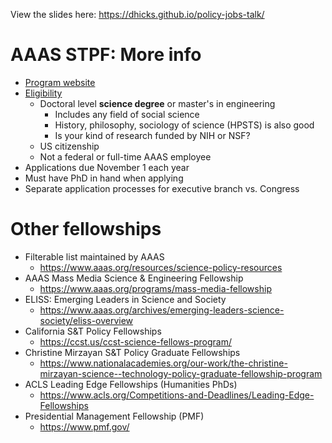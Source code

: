 View the slides here: <https://dhicks.github.io/policy-jobs-talk/>

AAAS STPF: More info
==========
- [Program website](http://www.stpf-aaas.org/)
- [Eligibility](https://www.aaas.org/programs/science-technology-policy-fellowships/become-fellow-application)
    - Doctoral level **science degree** or master's in engineering
        - Includes any field of social science
        - History, philosophy, sociology of science (HPSTS) is also good
        - Is your kind of research funded by NIH or NSF? 
    - US citizenship
    - Not a federal or full-time AAAS employee
- Applications due November 1 each year
- Must have PhD in hand when applying
- Separate application processes for executive branch vs. Congress

Other fellowships
==========
- Filterable list maintained by AAAS
    - <https://www.aaas.org/resources/science-policy-resources>
- AAAS Mass Media Science & Engineering Fellowship
    - <https://www.aaas.org/programs/mass-media-fellowship>
- ELISS: Emerging Leaders in Science and Society
    - <https://www.aaas.org/archives/emerging-leaders-science-society/eliss-overview>
- California S&T Policy Fellowships
    - <https://ccst.us/ccst-science-fellows-program/>
- Christine Mirzayan S&T Policy Graduate Fellowships
    - <https://www.nationalacademies.org/our-work/the-christine-mirzayan-science--technology-policy-graduate-fellowship-program>
- ACLS Leading Edge Fellowships (Humanities PhDs)
    - <https://www.acls.org/Competitions-and-Deadlines/Leading-Edge-Fellowships>
- Presidential Management Fellowship (PMF)
    - <https://www.pmf.gov/>
